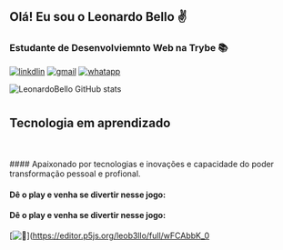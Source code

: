 ## Olá! Eu sou o Leonardo Bello ✌️
### Estudante de Desenvolviemnto Web na Trybe 📚
[![linkdlin](https://img.shields.io/badge/LinkedIn-0077B5?style=for-the-badge&logo=linkedin&logoColor=white)](https://www.linkedin.com/in/leonardoabello?)
[![gmail](https://img.shields.io/badge/Gmail-D14836?style=for-the-badge&logo=gmail&logoColor=white)]()
[![whatapp](https://img.shields.io/badge/WhatsApp-25D366?style=for-the-badge&logo=whatsapp&logoColor=white
)]()

![LeonardoBello GitHub stats](https://github-readme-stats.vercel.app/api?username=leob3llo&show_icons=true&theme=outrun)
#
## Tecnologia em aprendizado
<div style="display:inline_block">
    <img align="center" alt "HTML5" src="https://img.shields.io/badge/HTML-239120?style=for-the-badge&logo=html5&logoColor=white">    
    <img  align = "center" alt "CSS3" src="https://img.shields.io/badge/CSS3-1572B6?style=for-the-badge&logo=css3&logoColor=white">
    <img  align = "center" alt "JAVASCRIPT" src="https://img.shields.io/badge/JavaScript-323330?style=for-the-badge&logo=javascript&logoColor=F7DF1E">
    <img  align = "center" alt "PHYTON" src="https://img.shields.io/badge/Python-14354C?style=for-the-badge&logo=python&logoColor=white">
</div></br>
#### Apaixonado por tecnologias e inovações e capacidade do poder transformação pessoal e profional.

#### Dê o play e venha se divertir nesse jogo:
#### Dê o play e venha se divertir nesse jogo:
[![🎾](https://editor.p5js.org/)](https://editor.p5js.org/leob3llo/full/wFCAbbK_0
